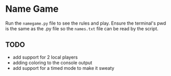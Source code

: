 # Name Game

Run the `namegame.py` file to see the rules and play. Ensure the terminal's pwd is the same as the .py file so the `names.txt` file can be read by the script.

## TODO
- add support for 2 local players
- adding coloring to the console output
- add support for a timed mode to make it sweaty